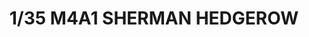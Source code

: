 ---
layout: product
title: "1/35 M4A1 SHERMAN HEDGEROW"
price: "6500" 
desc: "Maketa"
img_path: "/assets/img/ASUKA35022.webp"
brand: "Asuka Models"
available: false
special_offer: false
new: false
soon: false
cat: "010000"
subcat: "015400"
subsubcat: "0N/A"
sifra: "ASUKA35022"
popular: false
---